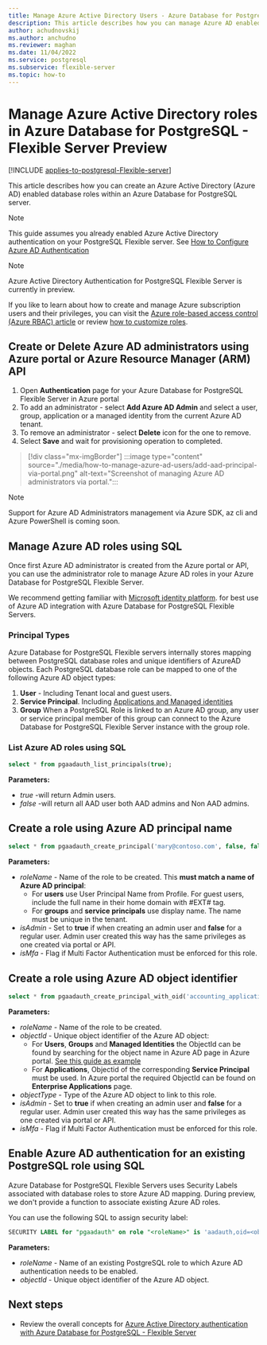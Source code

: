```yaml
---
title: Manage Azure Active Directory Users - Azure Database for PostgreSQL - Flexible Server
description: This article describes how you can manage Azure AD enabled roles to interact with an Azure Database for PostgreSQL - Flexible Server.
author: achudnovskij
ms.author: anchudno
ms.reviewer: maghan
ms.date: 11/04/2022
ms.service: postgresql
ms.subservice: flexible-server
ms.topic: how-to
---
```


# Manage Azure Active Directory roles in Azure Database for PostgreSQL - Flexible Server Preview

[!INCLUDE [applies-to-postgresql-Flexible-server](../includes/applies-to-postgresql-Flexible-server.md)]

This article describes how you can create an Azure Active Directory (Azure AD) enabled database roles within an Azure Database for PostgreSQL server.

> [!NOTE]  
> This guide assumes you already enabled Azure Active Directory authentication on your PostgreSQL Flexible server.
> See [How to Configure Azure AD Authentication](./how-to-configure-sign-in-azure-ad-authentication.md)

> [!NOTE]  
> Azure Active Directory Authentication for PostgreSQL Flexible Server is currently in preview.

If you like to learn about how to create and manage Azure subscription users and their privileges, you can visit the [Azure role-based access control (Azure RBAC) article](../../role-based-access-control/built-in-roles.md) or review [how to customize roles](../../role-based-access-control/custom-roles.md).

## Create or Delete Azure AD administrators using Azure portal or Azure Resource Manager (ARM) API

1. Open **Authentication** page for your Azure Database for PostgreSQL Flexible Server in Azure portal
1. To add an administrator - select **Add Azure AD Admin**  and select a user, group, application or a managed identity from the current Azure AD tenant.
1. To remove an administrator - select **Delete** icon for the one to remove.
1. Select **Save** and wait for provisioning operation to completed.

> [!div class="mx-imgBorder"]
> :::image type="content" source="./media/how-to-manage-azure-ad-users/add-aad-principal-via-portal.png" alt-text="Screenshot of managing Azure AD administrators via portal.":::

> [!NOTE]  
> Support for Azure AD Administrators management via Azure SDK, az cli and Azure PowerShell is coming soon.

## Manage Azure AD roles using SQL

Once first Azure AD administrator is created from the Azure portal or API, you can use the administrator role to manage Azure AD roles in your Azure Database for PostgreSQL Flexible Server.

We recommend getting familiar with [Microsoft identity platform](../../active-directory/develop/v2-overview.md). for best use of Azure AD integration with Azure Database for PostgreSQL Flexible Servers.

### Principal Types

Azure Database for PostgreSQL Flexible servers internally stores mapping between PostgreSQL database roles and unique identifiers of AzureAD objects.
Each PostgreSQL database role can be mapped to one of the following Azure AD object types:

1. **User** - Including Tenant local and guest users.
1. **Service Principal**. Including [Applications and Managed identities](../../active-directory/develop/app-objects-and-service-principals.md)
1. **Group**  When a PostgreSQL Role is linked to an Azure AD group, any user or service principal member of this group can connect to the Azure Database for PostgreSQL Flexible Server instance with the group role.

### List Azure AD roles using SQL

```sql
select * from pgaadauth_list_principals(true);
```

**Parameters:**
- *true*  -will return Admin users.
- *false* -will return all AAD user both AAD admins and Non AAD admins.

## Create a role using Azure AD principal name

```sql
select * from pgaadauth_create_principal('mary@contoso.com', false, false);
```

**Parameters:**
- *roleName* - Name of the role to be created. This **must match a name of Azure AD principal**:
   - For **users** use User Principal Name from Profile. For guest users, include the full name in their home domain with #EXT# tag.
   - For **groups** and **service principals** use display name. The name must be unique in the tenant.
- *isAdmin* - Set to **true** if when creating an admin user and **false** for a regular user. Admin user created this way has the same privileges as one created via portal or API.
- *isMfa* - Flag if Multi Factor Authentication must be enforced for this role.

## Create a role using Azure AD object identifier

```sql
select * from pgaadauth_create_principal_with_oid('accounting_application', '00000000-0000-0000-0000-000000000000', 'service', false, false);
```

**Parameters:**
- *roleName* - Name of the role to be created.
- *objectId* - Unique object identifier of the Azure AD object:
   - For **Users**, **Groups** and **Managed Identities** the ObjectId can be found by searching for the object name in Azure AD page in Azure portal. [See this guide as example](/partner-center/find-ids-and-domain-names)
   - For **Applications**, Objectid of the corresponding **Service Principal** must be used. In Azure portal the required ObjectId can be found on **Enterprise Applications** page.
- *objectType* - Type of the Azure AD object to link to this role.
- *isAdmin* - Set to **true** if when creating an admin user and **false** for a regular user. Admin user created this way has the same privileges as one created via portal or API.
- *isMfa* - Flag if Multi Factor Authentication must be enforced for this role.

## Enable Azure AD authentication for an existing PostgreSQL role using SQL

Azure Database for PostgreSQL Flexible Servers uses Security Labels associated with database roles to store Azure AD mapping. During preview, we don't provide a function to associate existing Azure AD roles.

You can use the following SQL to assign security label:

```sql
SECURITY LABEL for "pgaadauth" on role "<roleName>" is 'aadauth,oid=<objectId>'
```

**Parameters:**
- *roleName* - Name of an existing PostgreSQL role to which Azure AD authentication needs to be enabled.
- *objectId* - Unique object identifier of the Azure AD object.

## Next steps

- Review the overall concepts for [Azure Active Directory authentication with Azure Database for PostgreSQL - Flexible Server](concepts-azure-ad-authentication.md)
